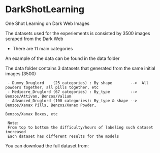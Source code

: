 # DarkShotLearning
One Shot Learning on Dark Web Images

The datasets used for the experiements is consisted by 3500 images scraped from the Dark Web
  - There are 11 main categories
  
  
  
An example of the data can be found in the data folder

   The data folder contains 3 datasets that generated from the same initial images (3500)
    
     - Dummy_Druglord    (25 categories) : By shape        -->  All powders together, all pills together, etc
     - Mediocre_Druglord (67 categories) : By_type         -->  Benzos/Attivan, Benzos/Valium
     - Advanced_Druglord (100 categories): By_type & shape -->  Benzos/Xanax Pills, Benzos/Xanax Powder, 
                                                                Benzos/Xanax Boxes, etc
     
     Note:
     From top to bottom the difficulty/hours of labeling such dataset increased
     Each dataset has different results for the models
     
You can download the full dataset from:
      
